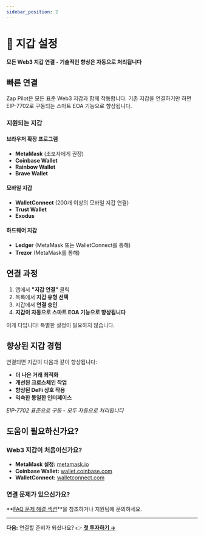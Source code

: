 ```yaml
---
sidebar_position: 2
---
```


# 🔗 지갑 설정

**모든 Web3 지갑 연결 - 기술적인 향상은 자동으로 처리됩니다**

## 빠른 연결

Zap Pilot은 모든 표준 Web3 지갑과 함께 작동합니다. 기존 지갑을 연결하기만 하면 EIP-7702로 구동되는
스마트 EOA 기능으로 향상됩니다.

### 지원되는 지갑

#### **브라우저 확장 프로그램**

- **MetaMask** (초보자에게 권장)
- **Coinbase Wallet**
- **Rainbow Wallet**
- **Brave Wallet**

#### **모바일 지갑**

- **WalletConnect** (200개 이상의 모바일 지갑 연결)
- **Trust Wallet**
- **Exodus**

#### **하드웨어 지갑**

- **Ledger** (MetaMask 또는 WalletConnect를 통해)
- **Trezor** (MetaMask를 통해)

## 연결 과정

1. 앱에서 **"지갑 연결"** 클릭
2. 목록에서 **지갑 유형 선택**
3. 지갑에서 **연결 승인**
4. **지갑이 자동으로 스마트 EOA 기능으로 향상됩니다**

이게 다입니다! 특별한 설정이 필요하지 않습니다.

## 향상된 지갑 경험

연결되면 지갑이 다음과 같이 향상됩니다:

- **더 나은 거래 최적화**
- **개선된 크로스체인 작업**
- **향상된 DeFi 상호 작용**
- **익숙한 동일한 인터페이스**

_EIP-7702 표준으로 구동 - 모두 자동으로 처리됩니다_

## 도움이 필요하신가요?

### Web3 지갑이 처음이신가요?

- **MetaMask 설정:** [metamask.io](https://metamask.io)
- **Coinbase Wallet:** [wallet.coinbase.com](https://wallet.coinbase.com)
- **WalletConnect:** [walletconnect.com](https://walletconnect.com)

### 연결 문제가 있으신가요?

**[FAQ 문제 해결 섹션](../faq#-troubleshooting)**을 참조하거나 지원팀에 문의하세요.

---

**다음:** 연결할 준비가 되셨나요? 👉 **[첫 투자하기 →](./first-investment)**
